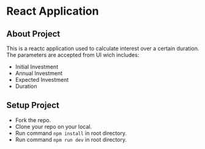 # React Application

## About Project
This is a reactc application used to calculate interest over a certain duration. <br>
The parameters are accepted from UI wich includes:
- Initial Investment
- Annual Investment
- Expected Investment
- Duration

## Setup Project
- Fork the repo.
- Clone your repo on your local.
- Run command `npm install` in root directory.
- Run command `npm run dev` in root directory.